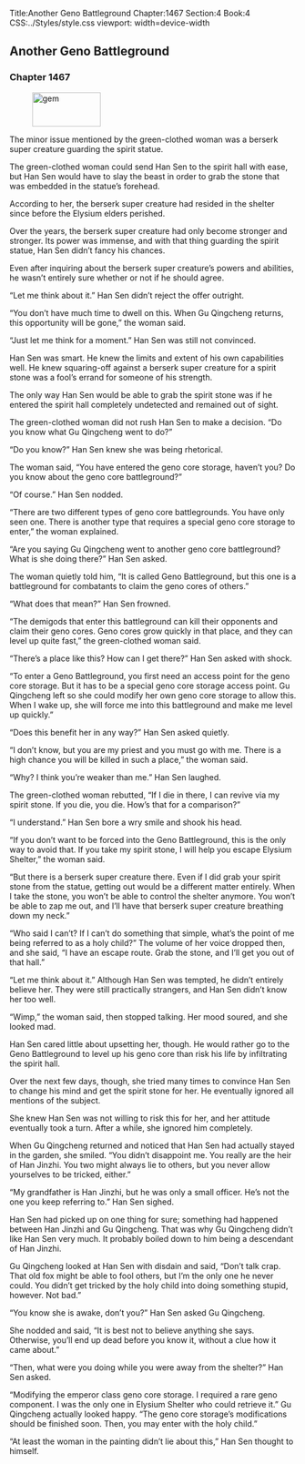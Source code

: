 Title:Another Geno Battleground 
Chapter:1467 
Section:4 
Book:4 
CSS:../Styles/style.css 
viewport: width=device-width
  
## Another Geno Battleground
### Chapter 1467
  
<figure>
	<img src="../Images/gem.gif" alt="gem" id="gem" width="120" height="60" />
</figure>
  

  
The minor issue mentioned by the green-clothed woman was a berserk super creature guarding the spirit statue.

The green-clothed woman could send Han Sen to the spirit hall with ease, but Han Sen would have to slay the beast in order to grab the stone that was embedded in the statue’s forehead.

According to her, the berserk super creature had resided in the shelter since before the Elysium elders perished.

Over the years, the berserk super creature had only become stronger and stronger. Its power was immense, and with that thing guarding the spirit statue, Han Sen didn’t fancy his chances.

Even after inquiring about the berserk super creature’s powers and abilities, he wasn’t entirely sure whether or not if he should agree.

“Let me think about it.” Han Sen didn’t reject the offer outright.

“You don’t have much time to dwell on this. When Gu Qingcheng returns, this opportunity will be gone,” the woman said.

“Just let me think for a moment.” Han Sen was still not convinced.

Han Sen was smart. He knew the limits and extent of his own capabilities well. He knew squaring-off against a berserk super creature for a spirit stone was a fool’s errand for someone of his strength.

The only way Han Sen would be able to grab the spirit stone was if he entered the spirit hall completely undetected and remained out of sight.

The green-clothed woman did not rush Han Sen to make a decision. “Do you know what Gu Qingcheng went to do?”

“Do you know?” Han Sen knew she was being rhetorical.

The woman said, “You have entered the geno core storage, haven’t you? Do you know about the geno core battleground?”

“Of course.” Han Sen nodded.

“There are two different types of geno core battlegrounds. You have only seen one. There is another type that requires a special geno core storage to enter,” the woman explained.

“Are you saying Gu Qingcheng went to another geno core battleground? What is she doing there?” Han Sen asked.

The woman quietly told him, “It is called Geno Battleground, but this one is a battleground for combatants to claim the geno cores of others.”

“What does that mean?” Han Sen frowned.

“The demigods that enter this battleground can kill their opponents and claim their geno cores. Geno cores grow quickly in that place, and they can level up quite fast,” the green-clothed woman said.

“There’s a place like this? How can I get there?” Han Sen asked with shock.

“To enter a Geno Battleground, you first need an access point for the geno core storage. But it has to be a special geno core storage access point. Gu Qingcheng left so she could modify her own geno core storage to allow this. When I wake up, she will force me into this battleground and make me level up quickly.”

“Does this benefit her in any way?” Han Sen asked quietly.

“I don’t know, but you are my priest and you must go with me. There is a high chance you will be killed in such a place,” the woman said.

“Why? I think you’re weaker than me.” Han Sen laughed.

The green-clothed woman rebutted, “If I die in there, I can revive via my spirit stone. If you die, you die. How’s that for a comparison?”

“I understand.” Han Sen bore a wry smile and shook his head.

“If you don’t want to be forced into the Geno Battleground, this is the only way to avoid that. If you take my spirit stone, I will help you escape Elysium Shelter,” the woman said.

“But there is a berserk super creature there. Even if I did grab your spirit stone from the statue, getting out would be a different matter entirely. When I take the stone, you won’t be able to control the shelter anymore. You won’t be able to zap me out, and I’ll have that berserk super creature breathing down my neck.”

“Who said I can’t? If I can’t do something that simple, what’s the point of me being referred to as a holy child?” The volume of her voice dropped then, and she said, “I have an escape route. Grab the stone, and I’ll get you out of that hall.”

“Let me think about it.” Although Han Sen was tempted, he didn’t entirely believe her. They were still practically strangers, and Han Sen didn’t know her too well.

“Wimp,” the woman said, then stopped talking. Her mood soured, and she looked mad.

Han Sen cared little about upsetting her, though. He would rather go to the Geno Battleground to level up his geno core than risk his life by infiltrating the spirit hall.

Over the next few days, though, she tried many times to convince Han Sen to change his mind and get the spirit stone for her. He eventually ignored all mentions of the subject.

She knew Han Sen was not willing to risk this for her, and her attitude eventually took a turn. After a while, she ignored him completely.

When Gu Qingcheng returned and noticed that Han Sen had actually stayed in the garden, she smiled. “You didn’t disappoint me. You really are the heir of Han Jinzhi. You two might always lie to others, but you never allow yourselves to be tricked, either.”

“My grandfather is Han Jinzhi, but he was only a small officer. He’s not the one you keep referring to.” Han Sen sighed.

Han Sen had picked up on one thing for sure; something had happened between Han Jinzhi and Gu Qingcheng. That was why Gu Qingcheng didn’t like Han Sen very much. It probably boiled down to him being a descendant of Han Jinzhi.

Gu Qingcheng looked at Han Sen with disdain and said, “Don’t talk crap. That old fox might be able to fool others, but I’m the only one he never could. You didn’t get tricked by the holy child into doing something stupid, however. Not bad.”

“You know she is awake, don’t you?” Han Sen asked Gu Qingcheng.

She nodded and said, “It is best not to believe anything she says. Otherwise, you’ll end up dead before you know it, without a clue how it came about.”

“Then, what were you doing while you were away from the shelter?” Han Sen asked.

“Modifying the emperor class geno core storage. I required a rare geno component. I was the only one in Elysium Shelter who could retrieve it.” Gu Qingcheng actually looked happy. “The geno core storage’s modifications should be finished soon. Then, you may enter with the holy child.”

“At least the woman in the painting didn’t lie about this,” Han Sen thought to himself.